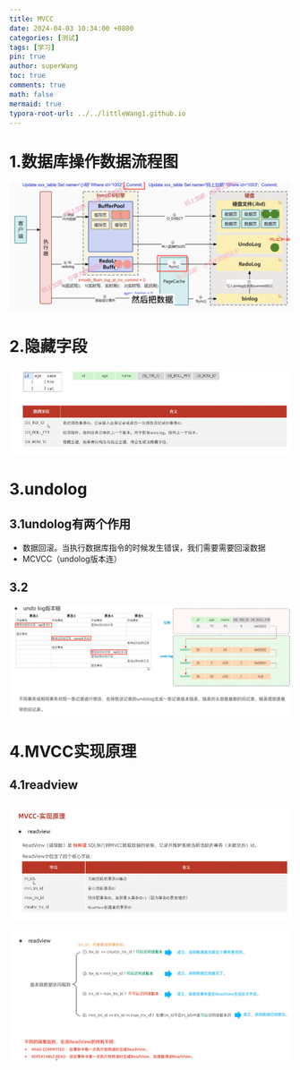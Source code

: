```yaml
---
title: MVCC
date: 2024-04-03 10:34:00 +0800
categories: [测试]
tags: [学习]
pin: true
author: superWang
toc: true
comments: true
math: false
mermaid: true
typora-root-url: ../../littleWang1.github.io
---
```


# 1.数据库操作数据流程图



![image-20240403223412121](/assets/blog_res/2024-04-03-MVCC.assets/image-20240403223412121.png)

# 2.隐藏字段

![image-20240403223452827](/assets/blog_res/2024-04-03-MVCC.assets/image-20240403223452827.png)

# 3.undolog 

## 3.1undolog有两个作用

- 数据回滚。当执行数据库指令的时候发生错误，我们需要需要回滚数据
- MCVCC（undolog版本连）

## 3.2

![image-20240403223846457](/assets/blog_res/2024-04-03-MVCC.assets/image-20240403223846457.png)

# 4.MVCC实现原理

## 4.1readview

## ![image-20240403224011547](/assets/blog_res/2024-04-03-MVCC.assets/image-20240403224011547.png)

![image-20240403225826604](/assets/blog_res/2024-04-03-MVCC.assets/image-20240403225826604.png)

